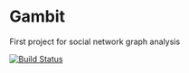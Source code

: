 # Gambit

First project for social network graph analysis

[![Build Status](https://travis-ci.org/qiubix/Gambit.svg)](https://travis-ci.org/qiubix/Gambit)
